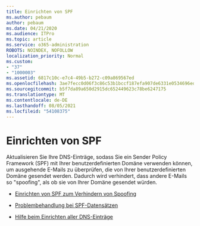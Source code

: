 ```yaml
---
title: Einrichten von SPF
ms.author: pebaum
author: pebaum
ms.date: 04/21/2020
ms.audience: ITPro
ms.topic: article
ms.service: o365-administration
ROBOTS: NOINDEX, NOFOLLOW
localization_priority: Normal
ms.custom:
- "37"
- "1000003"
ms.assetid: 6817c10c-e7c4-49b5-b272-c09a869567ed
ms.openlocfilehash: 3ae7fecc0d06f3c86c53b1bccf187efa907de6331e0534696edc1b0c80581f31
ms.sourcegitcommit: b5f7da89a650d2915dc652449623c78be6247175
ms.translationtype: MT
ms.contentlocale: de-DE
ms.lasthandoff: 08/05/2021
ms.locfileid: "54108375"
---
```

# <a name="set-up-spf"></a>Einrichten von SPF

Aktualisieren Sie Ihre DNS-Einträge, sodass Sie ein Sender Policy Framework (SPF) mit Ihrer benutzerdefinierten Domäne verwenden können, um ausgehende E-Mails zu überprüfen, die von Ihrer benutzerdefinierten Domäne gesendet werden. Dadurch wird verhindert, dass andere E-Mails so "spoofing", als ob sie von Ihrer Domäne gesendet würden.
  
- [Einrichten von SPF zum Verhindern von Spoofing](/microsoft-365/security/office-365-security/set-up-spf-in-office-365-to-help-prevent-spoofing)

- [Problembehandlung bei SPF-Datensätzen](/microsoft-365/security/office-365-security/how-office-365-uses-spf-to-prevent-spoofing#SPFTroubleshoot)

- [Hilfe beim Einrichten aller DNS-Einträge](/microsoft-365/admin/get-help-with-domains/create-dns-records-at-any-dns-hosting-provider)
